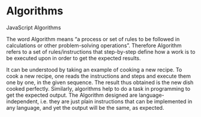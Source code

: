 # Algorithms
JavaScript Algorithms

The word Algorithm means “a process or set of rules to be followed in calculations or other problem-solving operations”. Therefore Algorithm refers to a set of rules/instructions that step-by-step define how a work is to be executed upon in order to get the expected results. 

It can be understood by taking an example of cooking a new recipe. To cook a new recipe, one reads the instructions and steps and execute them one by one, in the given sequence. The result thus obtained is the new dish cooked perfectly. Similarly, algorithms help to do a task in programming to get the expected output.
The Algorithm designed are language-independent, i.e. they are just plain instructions that can be implemented in any language, and yet the output will be the same, as expected.
